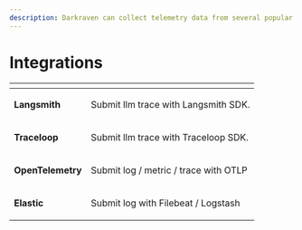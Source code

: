 ```yaml
---
description: Darkraven can collect telemetry data from several popular SDKs / agents.
---
```


# Integrations

<table data-view="cards"><thead><tr><th></th><th></th></tr></thead><tbody><tr><td><strong>Langsmith</strong></td><td><p></p><p>Submit  llm trace with Langsmith SDK.    </p></td></tr><tr><td><strong>Traceloop</strong></td><td><p> </p><p>Submit llm trace with Traceloop SDK. </p></td></tr><tr><td><strong>OpenTelemetry</strong></td><td><p></p><p>Submit log / metric / trace with OTLP  </p></td></tr><tr><td><strong>Elastic</strong></td><td><p></p><p>Submit log with Filebeat / Logstash</p></td></tr></tbody></table>

